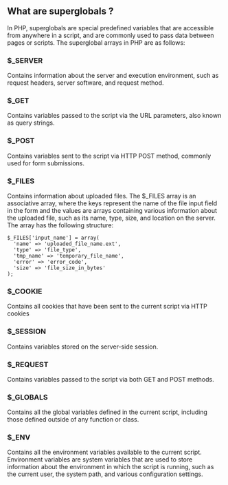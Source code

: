 ## What are superglobals ? 
In PHP, superglobals are special predefined variables that are accessible from anywhere in a script, and are commonly used to pass data between pages or scripts. The superglobal arrays in PHP are as follows:

### $_SERVER
Contains information about the server and execution environment, such as request headers, server software, and request method.

### $_GET
Contains variables passed to the script via the URL parameters, also known as query strings.

### $_POST
Contains variables sent to the script via HTTP POST method, commonly used for form submissions.

### $_FILES
Contains information about uploaded files.
The $_FILES array is an associative array, where the keys represent the name of the file input field in the form and the values are arrays containing various information about the uploaded file, such as its name, type, size, and location on the server. The array has the following structure:
```
$_FILES['input_name'] = array(
  'name' => 'uploaded_file_name.ext',
  'type' => 'file_type',
  'tmp_name' => 'temporary_file_name',
  'error' => 'error_code',
  'size' => 'file_size_in_bytes'
);
```

### $_COOKIE
Contains all cookies that have been sent to the current script via HTTP cookies

### $_SESSION
Contains variables stored on the server-side session.

### $_REQUEST
Contains variables passed to the script via both GET and POST methods.

### $_GLOBALS
Contains all the global variables defined in the current script, including those defined outside of any function or class.

### $_ENV
Contains all the environment variables available to the current script. Environment variables are system variables that are used to store information about the environment in which the script is running, such as the current user, the system path, and various configuration settings.
